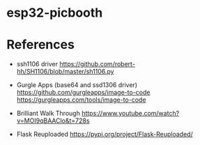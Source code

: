 # esp32-picbooth

# References
- ssh1106 driver
https://github.com/robert-hh/SH1106/blob/master/sh1106.py

- Gurgle Apps (base64 and ssd1306 driver)
https://github.com/gurgleapps/image-to-code
https://gurgleapps.com/tools/image-to-code

- Brilliant Walk Through
https://www.youtube.com/watch?v=MOI9qBAAClo&t=728s

- Flask Reuploaded
https://pypi.org/project/Flask-Reuploaded/

